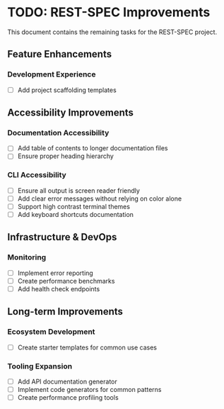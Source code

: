 # TODO: REST-SPEC Improvements

This document contains the remaining tasks for the REST-SPEC project.

## Feature Enhancements

### Development Experience

- [ ] Add project scaffolding templates

## Accessibility Improvements

### Documentation Accessibility

- [ ] Add table of contents to longer documentation files
- [ ] Ensure proper heading hierarchy

### CLI Accessibility

- [ ] Ensure all output is screen reader friendly
- [ ] Add clear error messages without relying on color alone
- [ ] Support high contrast terminal themes
- [ ] Add keyboard shortcuts documentation

## Infrastructure & DevOps

### Monitoring

- [ ] Implement error reporting
- [ ] Create performance benchmarks
- [ ] Add health check endpoints

## Long-term Improvements

### Ecosystem Development

- [ ] Create starter templates for common use cases

### Tooling Expansion

- [ ] Add API documentation generator
- [ ] Implement code generators for common patterns
- [ ] Create performance profiling tools
